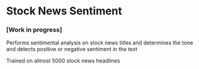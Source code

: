 # Stock News Sentiment

### **[Work in progress]**

 Performs sentimental analysis on stock news titles and determines the tone and detects positive or negative sentiment in the text

 Trained on almost 5000 stock news headlines
